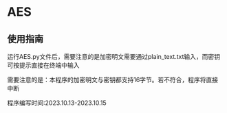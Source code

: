 # AES
## 使用指南
运行AES.py文件后，需要注意的是加密明文需要通过plain_text.txt输入，而密钥可按提示直接在终端中输入

需要注意的是：本程序的加密明文与密钥都支持16字节。若不符合，程序将直接中断

程序编写时间:2023.10.13-2023.10.15